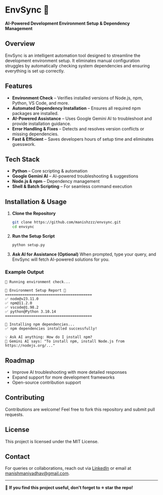 
# EnvSync 🚀

**AI-Powered Development Environment Setup & Dependency Management**

## Overview

EnvSync is an intelligent automation tool designed to streamline the development environment setup. It eliminates manual configuration struggles by automatically checking system dependencies and ensuring everything is set up correctly.

## Features

- **Environment Check** – Verifies installed versions of Node.js, npm, Python, VS Code, and more.
- **Automated Dependency Installation** – Ensures all required npm packages are installed.
- **AI-Powered Assistance** – Uses Google Gemini AI to troubleshoot and provide installation guidance.
- **Error Handling & Fixes** – Detects and resolves version conflicts or missing dependencies.
- **Fast & Efficient** – Saves developers hours of setup time and eliminates guesswork.

## Tech Stack

- **Python** – Core scripting & automation
- **Google Gemini AI** – AI-powered troubleshooting & suggestions
- **Node.js & npm** – Dependency management
- **Shell & Batch Scripting** – For seamless command execution

## Installation & Usage

1. **Clone the Repository**
    ```sh
    git clone https://github.com/manishzzz/envsync.git
    cd envsync
    ```

2. **Run the Setup Script**
    ```sh
    python setup.py
    ```

3. **Ask AI for Assistance (Optional)**
    When prompted, type your query, and EnvSync will fetch AI-powered solutions for you.

### Example Output

```
🔄 Running environment check...

📌 Environment Setup Report 📌
========================================
✅ node@v23.11.0
✅ npm@11.2.0
✅ vscode@1.98.2
✅ python@Python 3.10.14
========================================

🔄 Installing npm dependencies...
✅ npm dependencies installed successfully!

💡 Ask AI anything: How do I install npm?
🤖 Gemini AI says: "To install npm, install Node.js from https://nodejs.org/..."
```

## Roadmap

- Improve AI troubleshooting with more detailed responses
- Expand support for more development frameworks
- Open-source contribution support

## Contributing

Contributions are welcome! Feel free to fork this repository and submit pull requests.

## License

This project is licensed under the MIT License.

## Contact

For queries or collaborations, reach out via [LinkedIn](https://www.linkedin.com/in/manish050) or email at manishmaniyadhav@gmail.com.

---

🌟 **If you find this project useful, don't forget to ⭐ star the repo!**
